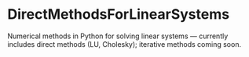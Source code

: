 # DirectMethodsForLinearSystems
Numerical methods in Python for solving linear systems — currently includes direct methods (LU, Cholesky); iterative methods coming soon.
